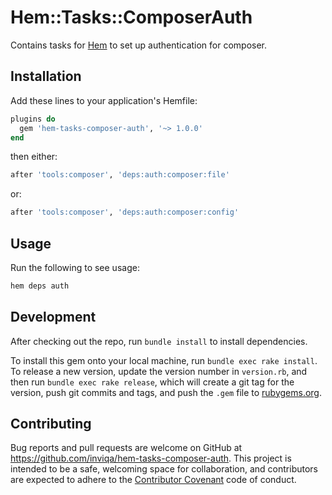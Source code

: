 # Hem::Tasks::ComposerAuth

Contains tasks for [Hem](https://github.com/inviqa/hem) to set up authentication for composer.

## Installation

Add these lines to your application's Hemfile:

```ruby
plugins do
  gem 'hem-tasks-composer-auth', '~> 1.0.0'
end
```

then either:
```ruby
after 'tools:composer', 'deps:auth:composer:file'
```
or:
```ruby
after 'tools:composer', 'deps:auth:composer:config'
```

## Usage

Run the following to see usage:

```bash
hem deps auth
```

## Development

After checking out the repo, run `bundle install` to install dependencies.

To install this gem onto your local machine, run `bundle exec rake install`. To release a new version, update the version number in `version.rb`, and then run `bundle exec rake release`, which will create a git tag for the version, push git commits and tags, and push the `.gem` file to [rubygems.org](https://rubygems.org).

## Contributing

Bug reports and pull requests are welcome on GitHub at https://github.com/inviqa/hem-tasks-composer-auth. This project is intended to be a safe, welcoming space for collaboration, and contributors are expected to adhere to the [Contributor Covenant](http://contributor-covenant.org) code of conduct.
